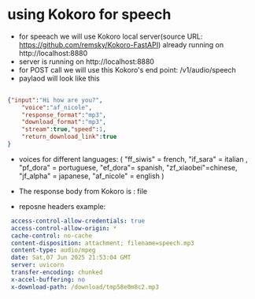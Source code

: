 # using Kokoro  for speech

- for speeach we will use Kokoro local server(source URL: https://github.com/remsky/Kokoro-FastAPI) already running on http://localhost:8880  
- server is running on http://localhost:8880
- for POST call we will use this Kokoro's end point: /v1/audio/speech
- paylaod will look like this

```json
 
{"input":"Hi how are you?",
    "voice":"af_nicole",
    "response_format":"mp3",
    "download_format":"mp3",
    "stream":true,"speed":1,
    "return_download_link":true
}

```

- voices for different languages: 
    ( "ff_siwis" = french, "if_sara" = italian , "pf_dora" = portuguese,  "ef_dora"= spanish, "zf_xiaobei"=chinese, "jf_alpha" = japanese, "af_nicole" = english )
- The response body from Kokoro is : file

- reposne headers example:

```yml
 access-control-allow-credentials: true 
 access-control-allow-origin: * 
 cache-control: no-cache 
 content-disposition: attachment; filename=speech.mp3 
 content-type: audio/mpeg 
 date: Sat,07 Jun 2025 21:53:04 GMT 
 server: uvicorn 
 transfer-encoding: chunked 
 x-accel-buffering: no 
 x-download-path: /download/tmp58e0m8c2.mp3 

```